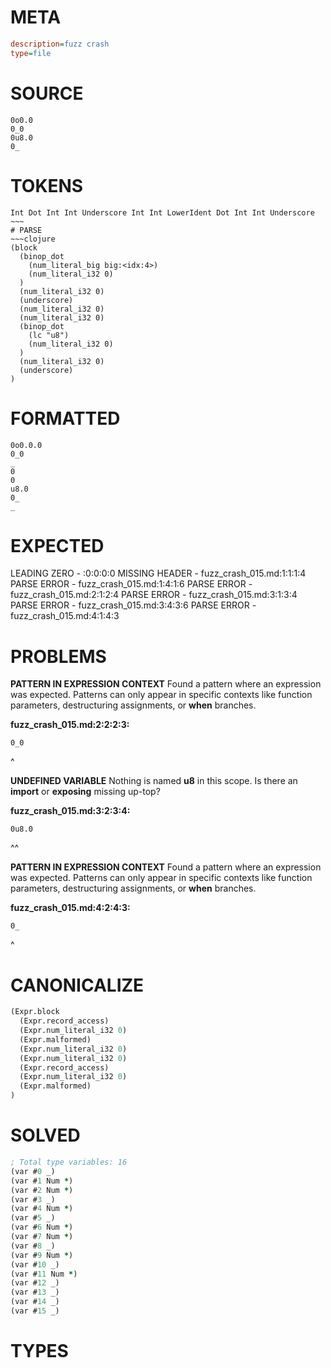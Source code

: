 # META
~~~ini
description=fuzz crash
type=file
~~~
# SOURCE
~~~roc
0o0.0
0_0
0u8.0
0_
~~~
# TOKENS
~~~text
Int Dot Int Int Underscore Int Int LowerIdent Dot Int Int Underscore ~~~
# PARSE
~~~clojure
(block
  (binop_dot
    (num_literal_big big:<idx:4>)
    (num_literal_i32 0)
  )
  (num_literal_i32 0)
  (underscore)
  (num_literal_i32 0)
  (num_literal_i32 0)
  (binop_dot
    (lc "u8")
    (num_literal_i32 0)
  )
  (num_literal_i32 0)
  (underscore)
)
~~~
# FORMATTED
~~~roc
0o0.0.0
0_0
_
0
0
u8.0
0_
_
~~~
# EXPECTED
LEADING ZERO - :0:0:0:0
MISSING HEADER - fuzz_crash_015.md:1:1:1:4
PARSE ERROR - fuzz_crash_015.md:1:4:1:6
PARSE ERROR - fuzz_crash_015.md:2:1:2:4
PARSE ERROR - fuzz_crash_015.md:3:1:3:4
PARSE ERROR - fuzz_crash_015.md:3:4:3:6
PARSE ERROR - fuzz_crash_015.md:4:1:4:3
# PROBLEMS
**PATTERN IN EXPRESSION CONTEXT**
Found a pattern where an expression was expected.
Patterns can only appear in specific contexts like function parameters, destructuring assignments, or **when** branches.

**fuzz_crash_015.md:2:2:2:3:**
```roc
0_0
```
 ^


**UNDEFINED VARIABLE**
Nothing is named **u8** in this scope.
Is there an **import** or **exposing** missing up-top?

**fuzz_crash_015.md:3:2:3:4:**
```roc
0u8.0
```
 ^^


**PATTERN IN EXPRESSION CONTEXT**
Found a pattern where an expression was expected.
Patterns can only appear in specific contexts like function parameters, destructuring assignments, or **when** branches.

**fuzz_crash_015.md:4:2:4:3:**
```roc
0_
```
 ^


# CANONICALIZE
~~~clojure
(Expr.block
  (Expr.record_access)
  (Expr.num_literal_i32 0)
  (Expr.malformed)
  (Expr.num_literal_i32 0)
  (Expr.num_literal_i32 0)
  (Expr.record_access)
  (Expr.num_literal_i32 0)
  (Expr.malformed)
)
~~~
# SOLVED
~~~clojure
; Total type variables: 16
(var #0 _)
(var #1 Num *)
(var #2 Num *)
(var #3 _)
(var #4 Num *)
(var #5 _)
(var #6 Num *)
(var #7 Num *)
(var #8 _)
(var #9 Num *)
(var #10 _)
(var #11 Num *)
(var #12 _)
(var #13 _)
(var #14 _)
(var #15 _)
~~~
# TYPES
~~~roc
~~~
